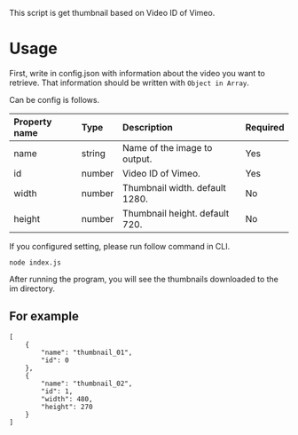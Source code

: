 This script is get thumbnail based on Video ID of Vimeo.

# Usage

First, write in config.json with information about the video you want to retrieve.
That information should be written with `Object in Array`.

Can be config is follows.

| Property name | Type | Description | Required |
| :- | :- | :- | :- |
| name | string | Name of the image to output. | Yes |
| id | number | Video ID of Vimeo. | Yes |
| width | number | Thumbnail width. default 1280. | No |
| height | number | Thumbnail height. default 720. | No |

If you configured setting, please run follow command in CLI.

```
node index.js
```

After running the program, you will see the thumbnails downloaded to the im directory.

## For example

```
[
    {
        "name": "thumbnail_01",
        "id": 0
    },
    {
        "name": "thumbnail_02",
        "id": 1,
        "width": 480,
        "height": 270
    }
]
```

